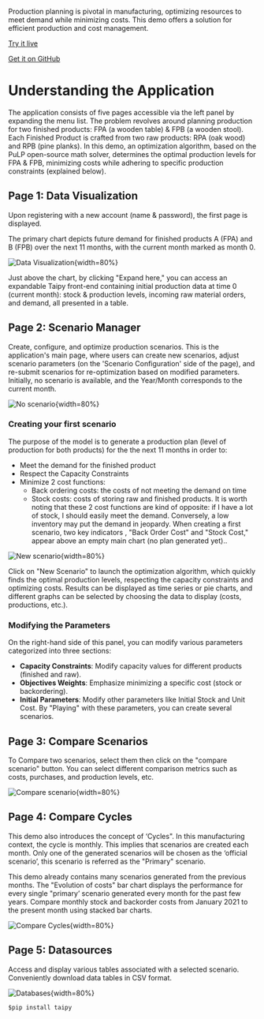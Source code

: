 Production planning is pivotal in manufacturing, optimizing resources to meet 
demand while minimizing costs. This demo offers a solution for efficient production and cost management.

[Try it live](https://production-planning.taipy.cloud/Data-Visualization) 

[Get it on GitHub](https://github.com/Avaiga/demo-production-planning)

# Understanding the Application
The application consists of five pages accessible via the left panel by expanding the menu list.
The problem revolves around planning production for two finished products: 
FPA (a wooden table) & FPB (a wooden stool). Each Finished Product is crafted 
from two raw products: RPA (oak wood) and RPB (pine planks).
In this demo, an optimization algorithm, based on the PuLP open-source math solver, 
determines the optimal production levels for FPA & FPB, minimizing costs while 
adhering to specific production constraints (explained below).


## Page 1: Data Visualization
Upon registering with a new account (name & password), the first page is displayed.

The primary chart depicts future demand for finished products A (FPA) 
and B (FPB) over the next 11 months, with the current month marked as month 0.


![Data Visualization](images/production-planning-data-visualization.png){width=80%}

Just above the chart, by clicking "Expand here," you can access an expandable 
Taipy front-end containing initial production data at time 0 (current month): 
stock & production levels, incoming raw material orders, and demand, all presented in a table.



## Page 2: Scenario Manager

Create, configure, and optimize production scenarios.
This is the application's main page, where users can create new scenarios, 
adjust scenario parameters (on the 'Scenario Configuration' side of the page), 
and re-submit scenarios for re-optimization based on modified parameters.
Initially, no scenario is available, and the Year/Month corresponds to the current month.


![No scenario](images/production-planning-Scenario-Manager-no-scenario.png){width=80%}

### Creating your first scenario

The purpose of the model is to generate a production plan (level of production 
for both products) for the the next 11 months in order to:
- Meet the demand for the finished product
- Respect the Capacity Constraints
- Minimize 2 cost functions:
    - Back ordering costs: the costs of not meeting the demand on time
    - Stock costs: costs of storing raw and finished products.
It is worth noting that these 2 cost functions are kind of opposite:
if I have a lot of stock, I should easily meet the demand. Conversely,
a low inventory may put the demand in jeopardy.
When creating a first scenario, two key indicators , "Back Order Cost"
and "Stock Cost," appear above an empty main chart (no plan generated yet)..


![New scenario](images/production-planning-Scenario-Manager-new-scenario.png){width=80%}

Click on "New Scenario" to launch the optimization algorithm, which 
quickly finds the optimal production levels, respecting the capacity 
constraints and optimizing costs. 
Results can be displayed as time series or pie charts, and different 
graphs can be selected by choosing the data to display (costs, productions, etc.).


### Modifying the Parameters
On the right-hand side of this panel, you can modify various parameters categorized into three sections:

- **Capacity Constraints**: Modify capacity values for different products (finished and raw).
- **Objectives Weights**: Emphasize minimizing a specific cost (stock or backordering).
- **Initial Parameters**: Modify other parameters like Initial Stock and Unit Cost.
By "Playing" with these parameters, you can create several scenarios.



## Page 3: Compare Scenarios
To Compare two scenarios, select them then click on the "compare scenario" button. 
You can select different comparison metrics  such as costs, purchases, and production levels, etc.


![Compare scenario](images/production-planning-Compare-Scenario.png){width=80%}

## Page 4: Compare Cycles

This demo also introduces the concept of ‘Cycles". 
In this manufacturing context, the cycle is monthly. 
This implies that scenarios are created each month. 
Only one of the generated scenarios will be chosen as the 
‘official scenario’, this scenario is referred as the "Primary" scenario. 

This demo already contains many scenarios generated from the 
previous months. The "Evolution of costs" bar chart displays 
the performance for every single "primary’ scenario generated 
every month for the past few years. Compare monthly stock and 
backorder costs from January 2021 to the present month using stacked bar charts.


![Compare Cycles](images/production-planning-Compare-Cycles.png){width=80%}

## Page 5: Datasources

Access and display various tables associated with 
a selected scenario. Conveniently download data tables in CSV format.

![Databases](images/production-planning-databases.png){width=80%}

```$pip install taipy```
